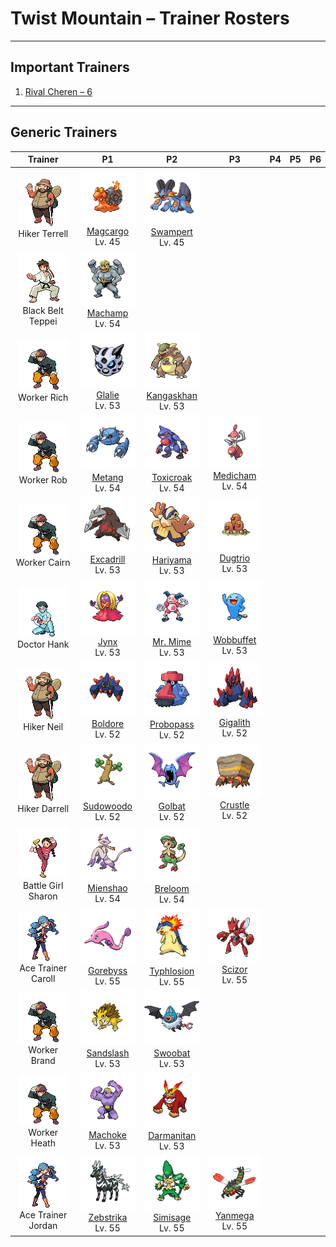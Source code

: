 # Twist Mountain – Trainer Rosters

---

## Important Trainers

1. [Rival Cheren – 6](important_trainers.md#rival-cheren-6)

---

## Generic Trainers</h3>

| Trainer | P1 | P2 | P3 | P4 | P5 | P6 |
|:-------:|:--:|:--:|:--:|:--:|:--:|:--:|
| ![Hiker Terrell](../../assets/trainers/hiker.png "Hiker Terrell")<br>Hiker Terrell | ![Magcargo](../../assets/sprites/magcargo/front.png)<br>[Magcargo](../../pokemon/magcargo.md/)<br>Lv. 45 | ![Swampert](../../assets/sprites/swampert/front.png)<br>[Swampert](../../pokemon/swampert.md/)<br>Lv. 45 |
| ![Black Belt Teppei](../../assets/trainers/black_belt.png "Black Belt Teppei")<br>Black Belt Teppei | ![Machamp](../../assets/sprites/machamp/front.png)<br>[Machamp](../../pokemon/machamp.md/)<br>Lv. 54 |
| ![Worker Rich](../../assets/trainers/worker.png "Worker Rich")<br>Worker Rich | ![Glalie](../../assets/sprites/glalie/front.png)<br>[Glalie](../../pokemon/glalie.md/)<br>Lv. 53 | ![Kangaskhan](../../assets/sprites/kangaskhan/front.png)<br>[Kangaskhan](../../pokemon/kangaskhan.md/)<br>Lv. 53 |
| ![Worker Rob](../../assets/trainers/worker.png "Worker Rob")<br>Worker Rob | ![Metang](../../assets/sprites/metang/front.png)<br>[Metang](../../pokemon/metang.md/)<br>Lv. 54 | ![Toxicroak](../../assets/sprites/toxicroak/front.png)<br>[Toxicroak](../../pokemon/toxicroak.md/)<br>Lv. 54 | ![Medicham](../../assets/sprites/medicham/front.png)<br>[Medicham](../../pokemon/medicham.md/)<br>Lv. 54 |
| ![Worker Cairn](../../assets/trainers/worker.png "Worker Cairn")<br>Worker Cairn | ![Excadrill](../../assets/sprites/excadrill/front.png)<br>[Excadrill](../../pokemon/excadrill.md/)<br>Lv. 53 | ![Hariyama](../../assets/sprites/hariyama/front.png)<br>[Hariyama](../../pokemon/hariyama.md/)<br>Lv. 53 | ![Dugtrio](../../assets/sprites/dugtrio/front.png)<br>[Dugtrio](../../pokemon/dugtrio.md/)<br>Lv. 53 |
| ![Doctor Hank](../../assets/trainers/doctor.png "Doctor Hank")<br>Doctor Hank | ![Jynx](../../assets/sprites/jynx/front.png)<br>[Jynx](../../pokemon/jynx.md/)<br>Lv. 53 | ![Mr. Mime](../../assets/sprites/mr-mime/front.png)<br>[Mr. Mime](../../pokemon/mr-mime.md/)<br>Lv. 53 | ![Wobbuffet](../../assets/sprites/wobbuffet/front.png)<br>[Wobbuffet](../../pokemon/wobbuffet.md/)<br>Lv. 53 |
| ![Hiker Neil](../../assets/trainers/hiker.png "Hiker Neil")<br>Hiker Neil | ![Boldore](../../assets/sprites/boldore/front.png)<br>[Boldore](../../pokemon/boldore.md/)<br>Lv. 52 | ![Probopass](../../assets/sprites/probopass/front.png)<br>[Probopass](../../pokemon/probopass.md/)<br>Lv. 52 | ![Gigalith](../../assets/sprites/gigalith/front.png)<br>[Gigalith](../../pokemon/gigalith.md/)<br>Lv. 52 |
| ![Hiker Darrell](../../assets/trainers/hiker.png "Hiker Darrell")<br>Hiker Darrell | ![Sudowoodo](../../assets/sprites/sudowoodo/front.png)<br>[Sudowoodo](../../pokemon/sudowoodo.md/)<br>Lv. 52 | ![Golbat](../../assets/sprites/golbat/front.png)<br>[Golbat](../../pokemon/golbat.md/)<br>Lv. 52 | ![Crustle](../../assets/sprites/crustle/front.png)<br>[Crustle](../../pokemon/crustle.md/)<br>Lv. 52 |
| ![Battle Girl Sharon](../../assets/trainers/battle_girl.png "Battle Girl Sharon")<br>Battle Girl Sharon | ![Mienshao](../../assets/sprites/mienshao/front.png)<br>[Mienshao](../../pokemon/mienshao.md/)<br>Lv. 54 | ![Breloom](../../assets/sprites/breloom/front.png)<br>[Breloom](../../pokemon/breloom.md/)<br>Lv. 54 |
| ![Ace Trainer Caroll](../../assets/trainers/ace_trainer.png "Ace Trainer Caroll")<br>Ace Trainer Caroll | ![Gorebyss](../../assets/sprites/gorebyss/front.png)<br>[Gorebyss](../../pokemon/gorebyss.md/)<br>Lv. 55 | ![Typhlosion](../../assets/sprites/typhlosion/front.png)<br>[Typhlosion](../../pokemon/typhlosion.md/)<br>Lv. 55 | ![Scizor](../../assets/sprites/scizor/front.png)<br>[Scizor](../../pokemon/scizor.md/)<br>Lv. 55 |
| ![Worker Brand](../../assets/trainers/worker.png "Worker Brand")<br>Worker Brand | ![Sandslash](../../assets/sprites/sandslash/front.png)<br>[Sandslash](../../pokemon/sandslash.md/)<br>Lv. 53 | ![Swoobat](../../assets/sprites/swoobat/front.png)<br>[Swoobat](../../pokemon/swoobat.md/)<br>Lv. 53 |
| ![Worker Heath](../../assets/trainers/worker.png "Worker Heath")<br>Worker Heath | ![Machoke](../../assets/sprites/machoke/front.png)<br>[Machoke](../../pokemon/machoke.md/)<br>Lv. 53 | ![Darmanitan](../../assets/sprites/darmanitan-standard/front.png)<br>[Darmanitan](../../pokemon/darmanitan-standard.md/)<br>Lv. 53 |
| ![Ace Trainer Jordan](../../assets/trainers/ace_trainer.png "Ace Trainer Jordan")<br>Ace Trainer Jordan | ![Zebstrika](../../assets/sprites/zebstrika/front.png)<br>[Zebstrika](../../pokemon/zebstrika.md/)<br>Lv. 55 | ![Simisage](../../assets/sprites/simisage/front.png)<br>[Simisage](../../pokemon/simisage.md/)<br>Lv. 55 | ![Yanmega](../../assets/sprites/yanmega/front.png)<br>[Yanmega](../../pokemon/yanmega.md/)<br>Lv. 55 |

